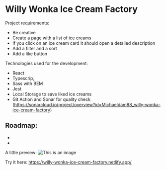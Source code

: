 # Willy Wonka Ice Cream Factory


Project requirements:

-   Be creative
-   Create a page with a list of ice creams
-   If you click on an ice cream card it should open a detailed description
-   Add a filter and a sort 
-   Add a like button 

Technologies used for the development:

-   React 
-   Typescrip,
-   Sass with BEM
-   Jest
-   Local Storage to save liked ice creams
-   Git Action and Sonar for quality check (https://sonarcloud.io/project/overview?id=Michaeldam88_willy-wonka-ice-cream-factory)

Roadmap:
-
-
-

A little preview:
![This is an image](url)


Try it here: https://willy-wonka-ice-cream-factory.netlify.app/

